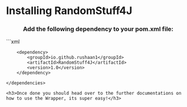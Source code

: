 <h1>Installing RandomStuff4J</h1>
<h3><center>Add the following dependency to your pom.xml file:</center></h3>
```xml
    <dependencies>
      
        <dependency>
            <groupId>io.github.rushaan1</groupId>
            <artifactId>RandomStuff4J</artifactId>
            <version>1.0</version>
        </dependency>
      
    </dependencies>
```
<h3>Once done you should head over to the further documentations on how to use the Wrapper, its super easy!</h3>
